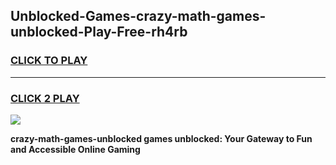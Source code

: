 
## Unblocked-Games-crazy-math-games-unblocked-Play-Free-rh4rb
<h3>
<a href="https://premium76.site?title=crazy-math-games-unblocked&ref=23A">CLICK TO PLAY</a></h3>
<hr>

<h3>
<a href="https://premium76.site?title=crazy-math-games-unblocked&ref=23A">CLICK 2 PLAY</a>
  
</h3>

<a href="https://premium76.site?title=crazy-math-games-unblocked&ref=23A"><img src="https://clearcache.store/games.png"></a>


**crazy-math-games-unblocked games unblocked: Your Gateway to Fun and Accessible Online Gaming**
